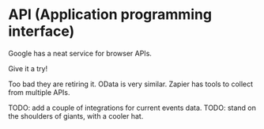 # API (Application programming interface)

Google has a neat service for browser APIs.

Give it a try!

Too bad they are retiring it. OData is very similar.
Zapier has tools to collect from multiple APIs.

TODO: add a couple of integrations for current events data.
TODO: stand on the shoulders of giants, with a cooler hat.

